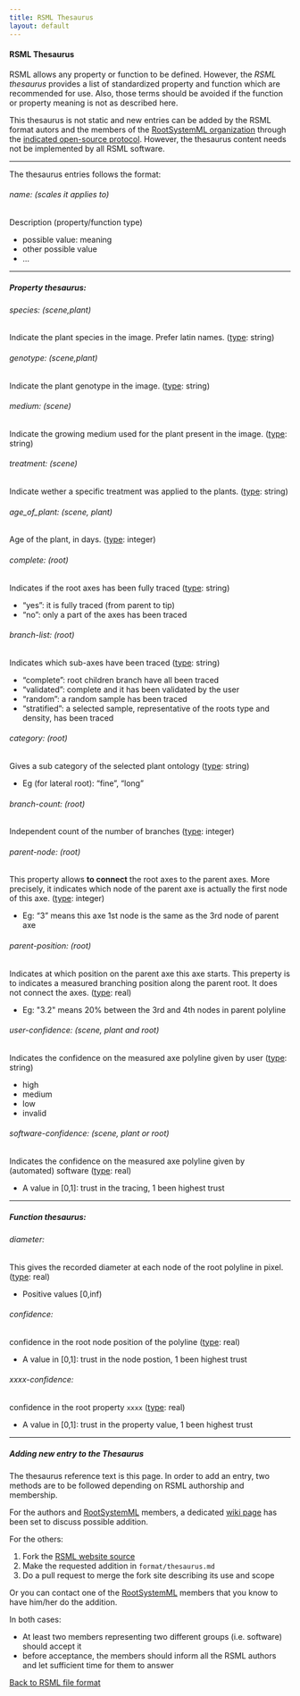 ```yaml
---
title: RSML Thesaurus
layout: default
---
```



#### RSML Thesaurus

RSML allows any property or function to be defined. However, the *RSML thesaurus* provides a list of standardized property and function which are recommended for use. Also, those terms should be avoided if the function or property meaning is not as described here.

This thesaurus is not static and new entries can be added by the RSML format autors and the members of the [RootSystemML organization][RSML org] through the [indicated open-source protocol][new-entries]. However, the thesaurus content needs not be implemented by all RSML software.


[new-entries]: #adding-new-entry-to-the-thesaurus


________ 
The thesaurus entries follows the format:

###### name: (scales it applies to)
Description (property/function type)

 - possible value: meaning
 - other possible value
 - ...
 
________ 



##### Property thesaurus:


###### species: (scene,plant)
Indicate the plant species in the image. Prefer latin names. ([type][]: string)

###### genotype: (scene,plant)
Indicate the plant genotype in the image. ([type][]: string)

###### medium: (scene)
Indicate the growing medium used for the plant present in the image. ([type][]: string)

###### treatment: (scene)
Indicate wether a specific treatment was applied to the plants. ([type][]: string)

###### age_of_plant: (scene, plant)
Age of the plant, in days. ([type][]: integer)

###### complete: (root)
Indicates if the root axes has been fully traced ([type][]: string)

 - “yes”: it is fully traced (from parent to tip)
 - “no”: only a part of the axes has been traced
 
###### branch-list: (root)
Indicates which sub-axes have been traced ([type][]: string)

 - “complete”: root children branch have all been traced
 - “validated”: complete and it has been validated by the user
 - “random”: a random sample has been traced
 - “stratified”: a selected sample, representative of the roots type and density, has been traced
 
###### category: (root)
Gives a sub category of the selected plant ontology ([type][]: string)

 - Eg (for lateral root): “fine”, “long”
 
###### branch-count: (root)
Independent count of the number of branches ([type][]: integer)

###### parent-node: (root)
This property allows **to connect** the root axes to the parent axes. More precisely, it indicates which node of the parent axe is actually the first node of this axe. ([type][]: integer)

 - Eg: “3” means this axe 1st node is the same as the 3rd node of parent axe
 
###### parent-position: (root)
Indicates at which position on the parent axe this axe starts. This preperty is to indicates a measured branching position along the parent root. It does not connect the axes. ([type][]: real)

 - Eg: "3.2" means 20% between the 3rd and 4th nodes in parent polyline

###### user-confidence: (scene, plant and root)
Indicates the confidence on the measured axe polyline given by user ([type][]: string)

 - high
 - medium
 - low
 - invalid

###### software-confidence: (scene, plant or root)
Indicates the confidence on the measured axe polyline given by (automated) software ([type][]: real)

 - A value in [0,1]: trust in the tracing, 1 been highest trust


________ 

##### Function thesaurus:

###### diameter:
This gives the recorded diameter at each node of the root polyline in pixel. ([type][]: real)

 - Positive values \[0,inf)

###### confidence:
confidence in the root node position of the polyline ([type][]: real)

 - A value in [0,1]: trust in the node postion, 1 been highest trust

###### xxxx-confidence:
confidence in the root property `xxxx` ([type][]: real)

 - A value in [0,1]: trust in the property value, 1 been highest trust


________ 

##### Adding new entry to the Thesaurus

The thesaurus reference text is this page. In order to add an entry, two methods are to be followed depending on RSML authorship and membership.

For the authors and [RootSystemML][RSML org] members, a dedicated [wiki page][] has been set to discuss possible addition.

For the others:

 1. Fork the [RSML website source][RSML_site_git]
 2. Make the requested addition in `format/thesaurus.md` 
 3. Do a pull request to merge the fork site describing its use and scope
 
Or you can contact one of the [RootSystemML][RSML org] members that you know to have him/her do the addition.

 
In both cases:

 - At least two members representing two different groups (i.e. software) should accept it
 - before acceptance, the members should inform all the RSML authors and let sufficient time for them to answer
 

[Back to RSML file format](index)
 
[type]: units
[wiki page]: https://github.com/RootSystemML/RootSystemML.github.io/wiki/Thesaurus
[RSML org]: https://github.com/RootSystemML
[RSML_site_git]: https://github.com/RootSystemML/RootSystemML.github.io

